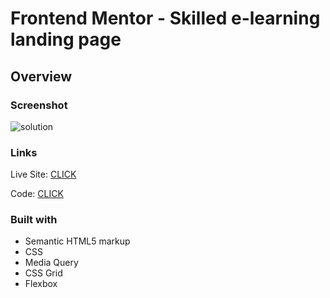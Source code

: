 # Frontend Mentor - Skilled e-learning landing page

## Overview

### Screenshot

![solution](https://g)

### Links

 Live Site: [CLICK](https://patrick-selin.github.io/skilled-elearning-landing-page/)

 Code: [CLICK](https://github.com/patrick-selin/skilled-elearning-landing-page.git)

### Built with

- Semantic HTML5 markup
- CSS
- Media Query
- CSS Grid
- Flexbox